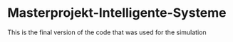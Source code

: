 # Masterprojekt-Intelligente-Systeme

This is the final version of the code that was used for the simulation

